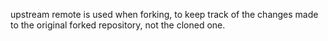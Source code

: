 upstream remote is used when forking, to keep track of the changes made to the original forked repository, not the cloned one.
